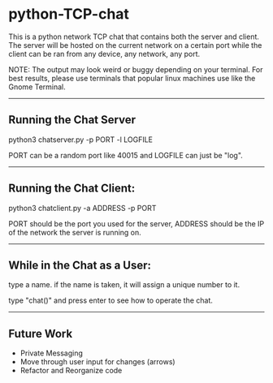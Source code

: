 # python-TCP-chat

This is a python network TCP chat that contains both the server and client.
The server will be hosted on the current network on a certain port while the client can be ran from any device, any network, any port.

NOTE: The output may look weird or buggy depending on your terminal. For best results, please use terminals that popular linux machines use like the Gnome Terminal.

---

## Running the Chat Server
python3 chatserver.py -p PORT -l LOGFILE

  PORT can be a random port like 40015 and LOGFILE can just be "log".

---

## Running the Chat Client:
python3 chatclient.py -a ADDRESS -p PORT

  PORT should be the port you used for the server, ADDRESS should be the IP of the network the server is running on.

---

## While in the Chat as a User:
type a name. if the name is taken, it will assign a unique number to it.

type "chat()" and press enter to see how to operate the chat.

---

## Future Work
* Private Messaging
* Move through user input for changes (arrows)
* Refactor and Reorganize code